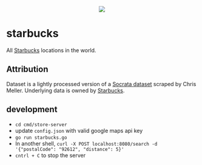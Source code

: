 <p align="center"><img src="https://i.imgur.com/gODVANP.png" border="0" /></p>

# starbucks

All [Starbucks](https://www.starbucks.com/) locations in the world.

## Attribution

Dataset is a lightly processed version of a [Socrata
dataset](https://opendata.socrata.com/Business/All-Starbucks-Locations-in-the-World/xy4y-c4mk)
scraped by Chris Meller. Underlying data is owned by
[Starbucks](https://www.starbucks.com/).

## development
- `cd cmd/store-server`
- update `config.json` with valid google maps api key
- `go run starbucks.go`
- In another shell, `curl -X POST localhost:8080/search -d '{"postalCode": "92612", "distance": 5}'`
- `cntrl + C` to stop the server
